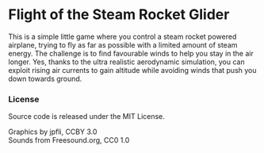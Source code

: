 # Flight of the Steam Rocket Glider
This is a simple little game where you control a steam rocket powered airplane, trying to fly as far as possible with a limited amount of steam energy. The challenge is to find favourable winds to help you stay in the air longer. Yes, thanks to the ultra realistic aerodynamic simulation, you can exploit rising air currents to gain altitude while avoiding winds that push you down towards ground.

### License
Source code is released under the MIT License.

Graphics by jpfli, CCBY 3.0\
Sounds from Freesound.org, CC0 1.0
